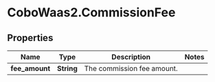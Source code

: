 # CoboWaas2.CommissionFee

## Properties

Name | Type | Description | Notes
------------ | ------------- | ------------- | -------------
**fee_amount** | **String** | The commission fee amount. | 


